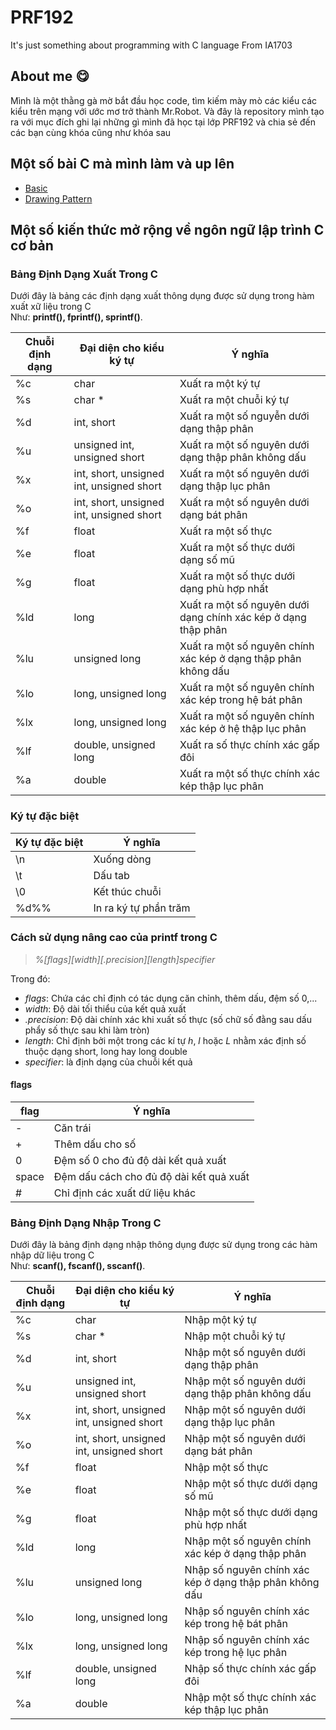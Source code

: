 # PRF192
It's just something about programming with C language
From IA1703

## About me 😋
Mình là một thằng gà mờ bắt đầu học code, tìm kiếm mày mò các kiểu các kiểu trên mạng với ước mơ trở thành Mr.Robot.
Và đây là repository mình tạo ra với mục đích ghi lại những gì mình đã học tại lớp PRF192 và chia sẻ đến các bạn cùng khóa cũng như khóa sau

## Một số bài C mà mình làm và up lên
- [Basic](https://github.com/TwentySick/PRF192/blob/78df4e5a6de71f78fab33b122def1fae053615e9/BasicC.c)
- [Drawing Pattern](https://github.com/TwentySick/PRF192/blob/78df4e5a6de71f78fab33b122def1fae053615e9/Drawing%20Pattern/DrawingPattern.c)

## Một số kiến thức mở rộng về ngôn ngữ lập trình C cơ bản
### Bảng Định Dạng Xuất Trong C 

Dưới đây là bảng các định dạng xuất thông dụng được sử  dụng trong hàm xuất xữ liệu trong C \
Như: **printf(), fprintf(), sprintf()**.

Chuỗi định dạng | Đại diện cho kiểu ký tự | Ý nghĩa |
--- | --- | --- |
%c | char | Xuất ra một ký tự |
%s | char * | Xuất ra một chuỗi ký tự
%d | int, short | Xuất ra một số nguyễn dưới dạng thập phân
%u | unsigned int, unsigned short | Xuất ra một số nguyên dưới dạng thập phân không dấu
%x | int, short, unsigned int, unsigned short | Xuất ra một số nguyên dưới dạng thập lục phân
%o | int, short, unsigned int, unsigned short | Xuất ra một số nguyên dưới dạng bát phân
%f | float | Xuất ra một số thực
%e | float | Xuất ra một số thực dưới dạng số mũ
%g | float | Xuất ra một số thực dưới dạng phù hợp nhất
%ld | long | Xuất ra một số nguyên dưới dạng chính xác kép ở dạng thập phân
%lu | unsigned long | Xuất ra một số nguyên chính xác kép ở dạng thập phân không dấu |
%lo | long, unsigned long | Xuất ra một số nguyên chính xác kép trong hệ bát phân
%lx | long, unsigned long | Xuất ra một số nguyên chính xác kép ở hệ thập lục phân
%lf | double, unsigned long | Xuất ra số thực chính xác gấp đôi
%a | double | Xuất ra một số thực chính xác kép thập lục phân

### Ký tự đặc biệt
Ký tự đặc biệt | Ý nghĩa
--- | ---
\n | Xuống dòng
\t | Dấu tab
\0 | Kết thúc chuỗi
%d%% | In ra ký tự phần trăm

### Cách sử dụng nâng cao của printf trong C
>*%[flags][width][.precision][length]specifier*

Trong đó:
- *flags*: Chứa các chỉ định có tác dụng căn chỉnh, thêm dấu, đệm số 0,...
- *width*: Độ dài tối thiểu của kết quả xuất
- *.precision*: Độ dài chính xác khi xuất số thực (số chữ số đằng sau dấu phẩy số thực sau khi làm tròn)
- *length*: Chỉ định bởi một trong các kí tự *h*, *l* hoặc *L* nhằm xác định số thuộc dạng short, long hay long double
- *specifier*: là định dạng của chuỗi kết quả

#### flags
flag | Ý nghĩa
--- | ---
\- | Căn trái
\+ | Thêm dấu cho số
0 | Đệm số 0 cho đủ độ dài kết quả xuất
space | Đệm dấu cách cho đủ độ dài kết quả xuất
\# | Chỉ định các xuất dữ liệu khác



### Bảng Định Dạng Nhập Trong C
Dưới đây là bảng định dạng nhập thông dụng được sử dụng trong các hàm nhập dữ liệu trong C \
Như: **scanf(), fscanf(), sscanf()**.

Chuỗi định dạng | Đại diện cho kiểu ký tự | Ý nghĩa |
--- | --- | --- |
%c | char | Nhập một ký tự
%s | char * | Nhập một chuỗi ký tự
%d | int, short | Nhập một số nguyên dưới dạng thập phân |
%u | unsigned int, unsigned short | Nhập một số nguyên dưới dạng thập phân không dấu
%x | int, short, unsigned int, unsigned short | Nhập một số nguyên dưới dạng thập lục phân 
%o | int, short, unsigned int, unsigned short | Nhập một số nguyên dưới dạng bát phân
%f | float | Nhập một số thực
%e | float | Nhập một số thực dưới dạng số mũ
%g | float | Nhập một số thực dưới dạng phù hợp nhất
%ld | long | Nhập một số nguyên chính xác kép ở dạng thập phân
%lu | unsigned long | Nhập số nguyên chính xác kép ở dạng thập phân không dấu
%lo | long, unsigned long | Nhập số nguyên chính xác kép trong hệ bát phân
%lx | long, unsigned long | Nhập số nguyên chính xác kép trong hệ lục phân
%lf | double, unsigned long | Nhập số thực chính xác gấp đôi
%a | double | Nhập một số thực chính xác kép thập lục phân
